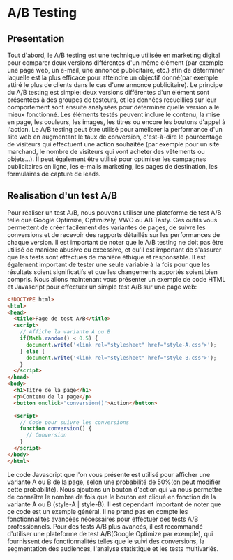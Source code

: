 # A/B Testing
## Presentation
Tout d'abord, le A/B testing est une technique utilisée en marketing digital pour comparer deux versions différentes d'un même élément (par exemple une page web, un e-mail, une annonce publicitaire, etc.) afin de déterminer laquelle est la plus efficace pour atteindre un objectif donné(par exemple attiré le plus de clients dans le cas d'une annonce publicitaire). Le principe du A/B testing est simple: deux versions différentes d'un élément sont présentées à des groupes de testeurs, et les données recueillies sur leur comportement sont ensuite analysées pour déterminer quelle version a le mieux fonctionné. Les éléments testés peuvent inclure le contenu, la mise en page, les couleurs, les images, les titres ou encore les boutons d'appel à l'action. Le A/B testing peut être utilisé pour améliorer la performance d'un site web en augmentant le taux de conversion, c'est-à-dire le pourcentage de visiteurs qui effectuent une action souhaitée (par exemple pour un site marchand, le nombre de visiteurs qui vont acheter des vêtements ou objets...). Il peut également être utilisé pour optimiser les campagnes publicitaires en ligne, les e-mails marketing, les pages de destination, les formulaires de capture de leads.

## Realisation d'un test A/B

Pour réaliser un test A/B, nous pouvons utiliser une plateforme de test A/B telle que Google Optimize, Optimizely, VWO ou AB Tasty. Ces outils vous permettent de créer facilement des variantes de pages, de suivre les conversions et de recevoir des rapports détaillés sur les performances de chaque version.
Il est important de noter que le A/B testing ne doit pas être utilisé de manière abusive ou excessive, et qu'il est important de s'assurer que les tests sont effectués de manière éthique et responsable. Il est également important de tester une seule variable à la fois pour que les résultats soient significatifs et que les changements apportés soient bien compris. Nous allons maintenant vous présenter un exemple de code HTML et Javascript pour effectuer un simple test A/B sur une page web:

```html
<!DOCTYPE html>
<html>
<head>
  <title>Page de test A/B</title>
  <script>
    // Affiche la variante A ou B
    if(Math.random() < 0.5) {
      document.write('<link rel="stylesheet" href="style-A.css">');
    } else {
      document.write('<link rel="stylesheet" href="style-B.css">');
    }
  </script>
</head>
<body>
  <h1>Titre de la page</h1>
  <p>Contenu de la page</p>
  <button onclick="conversion()">Action</button>

  <script>
    // Code pour suivre les conversions
    function conversion() {
      // Conversion
    }
  </script>
</body>
</html>
```
Le code Javascript que l'on vous présente est utilisé pour afficher une variante A ou B de la page, selon une probabilité de 50%(on peut modifier cette probabilité). Nous ajoutons un bouton d'action qui va nous permettre de connaître le nombre de fois que le bouton est cliqué en fonction de la variante A ou B (style-A | style-B).  Il est cependant important de noter que ce code est un exemple général. Il ne prend pas en compte les fonctionnalités avancées nécessaires pour effectuer des tests A/B professionnels. Pour des tests A/B plus avancés, il est recommandé d'utiliser une plateforme de test A/B(Google Optimize par exemple), qui fournissent des fonctionnalités telles que le suivi des conversions, la segmentation des audiences, l'analyse statistique et les tests multivariés. 
